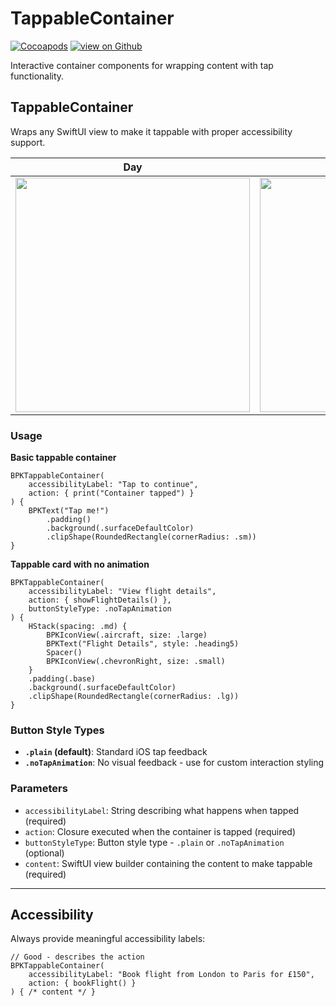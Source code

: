 # TappableContainer

[![Cocoapods](https://img.shields.io/cocoapods/v/Backpack-SwiftUI.svg?style=flat)](hhttps://cocoapods.org/pods/Backpack-SwiftUI)
[![view on Github](https://img.shields.io/badge/Source%20code-GitHub-lightgrey)](https://github.com/backpack/ios/tree/main/Backpack-SwiftUI/TappableContainer)

Interactive container components for wrapping content with tap functionality.

## TappableContainer

Wraps any SwiftUI view to make it tappable with proper accessibility support.

| Day | Night |
| --- | --- |
| <img src="https://raw.githubusercontent.com/backpack/ios/main/screenshots/iPhone-swiftui_tappable-container___default_lm.png" alt="" width="375" /> |<img src="https://raw.githubusercontent.com/backpack/ios/main/screenshots/iPhone-swiftui_tappable-container___default_dm.png" alt="" width="375" /> |

### Usage

**Basic tappable container**

    BPKTappableContainer(
        accessibilityLabel: "Tap to continue",
        action: { print("Container tapped") }
    ) {
        BPKText("Tap me!")
            .padding()
            .background(.surfaceDefaultColor)
            .clipShape(RoundedRectangle(cornerRadius: .sm))
    }

**Tappable card with no animation**

    BPKTappableContainer(
        accessibilityLabel: "View flight details",
        action: { showFlightDetails() },
        buttonStyleType: .noTapAnimation
    ) {
        HStack(spacing: .md) {
            BPKIconView(.aircraft, size: .large)
            BPKText("Flight Details", style: .heading5)
            Spacer()
            BPKIconView(.chevronRight, size: .small)
        }
        .padding(.base)
        .background(.surfaceDefaultColor)
        .clipShape(RoundedRectangle(cornerRadius: .lg))
    }

### Button Style Types
- **`.plain` (default)**: Standard iOS tap feedback
- **`.noTapAnimation`**: No visual feedback - use for custom interaction styling

### Parameters
- `accessibilityLabel`: String describing what happens when tapped (required)
- `action`: Closure executed when the container is tapped (required)
- `buttonStyleType`: Button style type - `.plain` or `.noTapAnimation` (optional)
- `content`: SwiftUI view builder containing the content to make tappable (required)

---

## Accessibility

Always provide meaningful accessibility labels:

    // Good - describes the action
    BPKTappableContainer(
        accessibilityLabel: "Book flight from London to Paris for £150",
        action: { bookFlight() }
    ) { /* content */ }
